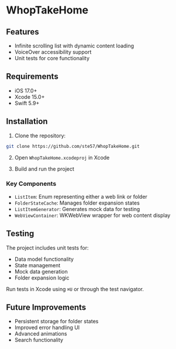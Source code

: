 # WhopTakeHome

## Features

- Infinite scrolling list with dynamic content loading
- VoiceOver accessibility support
- Unit tests for core functionality

## Requirements

- iOS 17.0+
- Xcode 15.0+
- Swift 5.9+

## Installation

1. Clone the repository:
```bash
git clone https://github.com/ste57/WhopTakeHome.git
```

2. Open `WhopTakeHome.xcodeproj` in Xcode

3. Build and run the project

### Key Components

- `ListItem`: Enum representing either a web link or folder
- `FolderStateCache`: Manages folder expansion states
- `ListItemGenerator`: Generates mock data for testing
- `WebViewContainer`: WKWebView wrapper for web content display

## Testing

The project includes unit tests for:
- Data model functionality
- State management
- Mock data generation
- Folder expansion logic

Run tests in Xcode using `⌘U` or through the test navigator.

## Future Improvements

- Persistent storage for folder states
- Improved error handling UI
- Advanced animations
- Search functionality
